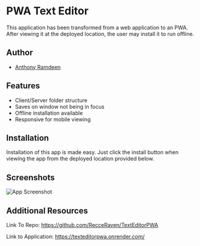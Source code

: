 # PWA Text Editor

This application has been transformed from a web application to an PWA. After viewing it at the deployed location, the user may install it to run offline. 


## Author

- [Anthony Ramdeen](https://www.github.com/RecceRaven)


## Features

- Client/Server folder structure
- Saves on window not being in focus
- Offline installation available
- Responsive for mobile viewing

## Installation

Installation of this app is made easy. Just click the install button when viewing the app from the deployed location provided below. 
## Screenshots

![App Screenshot](https://via.placeholder.com/468x300?text=App+Screenshot+Here)


## Additional Resources

Link To Repo: https://github.com/RecceRaven/TextEditorPWA

Link to Application: https://texteditorpwa.onrender.com/

